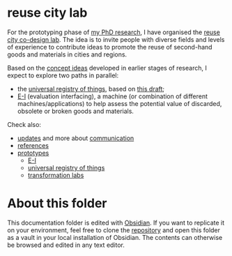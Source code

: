# reuse city lab

For the prototyping phase of [my PhD research](https://is.efeefe.me/opendott),
I have organised the [reuse city co-design lab](https://make.reuse.city). The idea is to invite people with diverse fields and levels of experience to contribute ideas to promote the reuse of second-hand goods and materials in cities and regions.

Based on the [concept ideas](https://is.efeefe.me/concepts) developed in earlier stages of research, I expect to explore two paths in parallel:

- the [universal registry of things](prototypes/universal-registry/README), based on [this draft](https://is.efeefe.me/concepts/universal-registry-things);
- [E-I](prototypes/e-i/README) (evaluation interfacing), a machine (or combination of different machines/applications) to help assess the potential value of discarded, obsolete or broken goods and materials.

Check also:

- [updates](communication/updates/README) and more about [communication](communication/README)
- [references](references/README)
- [prototypes](prototypes/README)
	- [E-I](prototypes/e-i/README)
	- [universal registry of things](prototypes/universal-registry/README)
	- [transformation labs](prototypes/transformation-labs/README)

# About this folder

This documentation folder is edited with [Obsidian](https://obsidian.md/). If you want to replicate it on your environment, feel free to clone the [repository](https://github.com/reuse-city/lab/) and open this folder as a vault in your local installation of Obsidian. The contents can otherwise be browsed and edited in any text editor.
